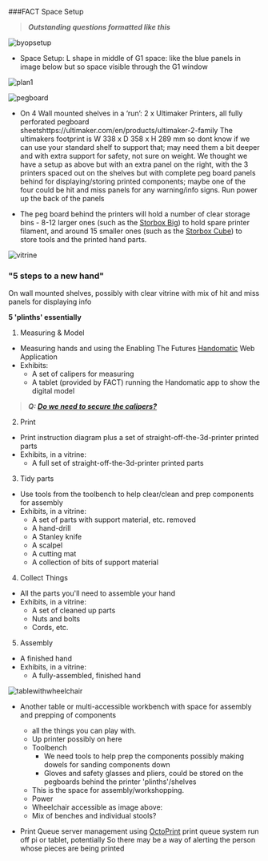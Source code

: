 ###FACT Space Setup

> _**Outstanding questions formatted like this**_

![byopsetup](https://cloud.githubusercontent.com/assets/128456/7092719/006cf9f4-dfac-11e4-9b8c-7107b394581d.jpg)

* Space Setup: L shape in middle of G1 space: like the blue panels in image below but so space visible through the G1 window

![plan1](https://cloud.githubusercontent.com/assets/128456/7092792/5374e472-dfac-11e4-8f2b-3bdd9b5d25bc.png)

![pegboard](https://cloud.githubusercontent.com/assets/128456/7092806/615fc78c-dfac-11e4-983f-1f7a721d3fb5.png)

* On 4 Wall mounted shelves in a ‘run’: 2 x Ultimaker Printers, all fully perforated pegboard sheetshttps://ultimaker.com/en/products/ultimaker-2-family The ultimakers footprint is W 338 x D 358 x H 289 mm so dont know if we can use your standard shelf to support that; may need them a bit deeper and with extra support for safety, not sure on weight. We thought we have a setup as above but with an extra panel on the right, with the 3 printers spaced out on the shelves but with complete peg board panels behind for displaying/storing printed components; maybe one of the four could be hit and miss panels for any warning/info signs. Run power up the back of the panels

* The peg board behind the printers will hold a number of clear storage bins - 8-12 larger ones (such as the [Storbox Big](http://www.shopfittings4u.co.uk/product_group.asp?parseid=85&i=116)) to hold spare printer filament, and around 15 smaller ones (such as the [Storbox Cube](http://www.shopfittings4u.co.uk/product_group.asp?parseid=84&i=116)) to store tools and the printed hand parts.

![vitrine](https://cloud.githubusercontent.com/assets/128456/7092831/9c09f344-dfac-11e4-83c1-de42e2aad2ed.png)

### "5 steps to a new hand"
On wall mounted shelves, possibly with clear vitrine with mix of hit and miss panels for displaying info

**5 'plinths' essentially**

1. Measuring & Model
  * Measuring hands and using the Enabling The Futures [Handomatic](http://webapp.e-nable.me/ "Link to the Handomatic Web App") Web Application
  * Exhibits:
    * A set of calipers for measuring
    * A tablet (provided by FACT) running the Handomatic app to show the digital model

> _**Q: [Do we need to secure the calipers?](https://github.com/cheapjack/buildyourown/issues/18)**_

2. Print
  * Print instruction diagram plus a set of straight-off-the-3d-printer printed parts
  * Exhibits, in a vitrine:
    * A full set of straight-off-the-3d-printer printed parts

3. Tidy parts
  * Use tools from the toolbench to help clear/clean and prep components for assembly
  * Exhibits, in a vitrine:
    * A set of parts with support material, etc. removed
    * A hand-drill
    * A Stanley knife
    * A scalpel
    * A cutting mat
    * A collection of bits of support material

4. Collect Things
  * All the parts you'll need to assemble your hand
  * Exhibits, in a vitrine:
    * A set of cleaned up parts
    * Nuts and bolts
    * Cords, etc.

5. Assembly
  * A finished hand
  * Exhibits, in a vitrine:
    * A fully-assembled, finished hand

![tablewithwheelchair](https://cloud.githubusercontent.com/assets/128456/7092834/a6491e48-dfac-11e4-9761-bb5db589470c.jpg)

* Another table or multi-accessible workbench with space for assembly and prepping of components
  * all the things you can play with. 
  * Up printer possibly on here
  * Toolbench
    * We need tools to help prep the components possibly making dowels for sanding components down
    * Gloves and safety glasses and pliers, could be stored on the pegboards behind the printer 'plinths'/shelves
  * This is the space for assembly/workshopping. 
  * Power
  * Wheelchair accessible as image above:
  * Mix of benches and individual stools?

* Print Queue server management using [OctoPrint](http://octoprint.org/ "Octoprint website") print queue system run off pi or tablet, potentially So there may be a way of alerting the person whose pieces are being printed

